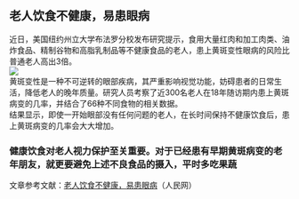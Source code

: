 ## 老人饮食不健康，易患眼病  
近日，美国纽约州立大学布法罗分校发布研究提示，食用大量红肉和加工肉类、油炸食品、精制谷物和高脂乳制品等不健康食品的老人，患上黄斑变性眼病的风险比普通老人高出3倍。  
![](http://cdncms.v-keep.cn/wp-content/uploads/2020/02/u39674278153852555031fm26gp0.jpg)  
黄斑变性是一种不可逆转的眼部疾病，其严重影响视觉功能，妨碍患者的日常生活，降低老人的晚年质量。研究人员考察了近300名老人在18年随访期内患上黄斑病变的几率，并结合了66种不同食物的相关数据。  
结果显示，即使一开始眼部没有任何问题的老人，在长时间保持不健康饮食后，患上黄斑病变的几率会大大增加。  
### 健康饮食对老人视力保护至关重要。对于已经患有早期黄斑病变的老年朋友，就更要避免上述不良食品的摄入，平时多吃果蔬  
文章参考文献：<a href="http://shipin.people.com.cn/n1/2019/1231/c85914-31529836.html">老人饮食不健康，易患眼病</a>（人民网）  
